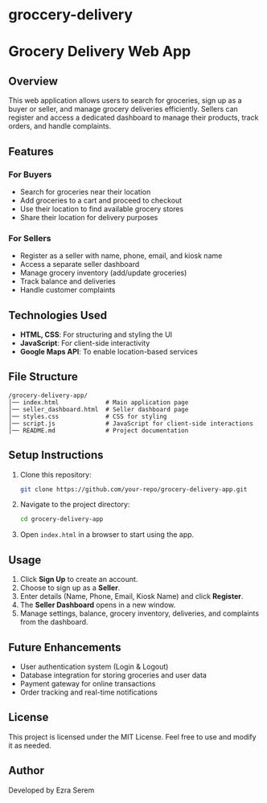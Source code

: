 # groccery-delivery
# Grocery Delivery Web App

## Overview
This web application allows users to search for groceries, sign up as a buyer or seller, and manage grocery deliveries efficiently. Sellers can register and access a dedicated dashboard to manage their products, track orders, and handle complaints.

## Features
### For Buyers
- Search for groceries near their location
- Add groceries to a cart and proceed to checkout
- Use their location to find available grocery stores
- Share their location for delivery purposes

### For Sellers
- Register as a seller with name, phone, email, and kiosk name
- Access a separate seller dashboard
- Manage grocery inventory (add/update groceries)
- Track balance and deliveries
- Handle customer complaints

## Technologies Used
- **HTML, CSS**: For structuring and styling the UI
- **JavaScript**: For client-side interactivity
- **Google Maps API**: To enable location-based services

## File Structure
```
/grocery-delivery-app/
│── index.html             # Main application page
│── seller_dashboard.html  # Seller dashboard page
│── styles.css             # CSS for styling
│── script.js              # JavaScript for client-side interactions
│── README.md              # Project documentation
```

## Setup Instructions
1. Clone this repository:
   ```sh
   git clone https://github.com/your-repo/grocery-delivery-app.git
   ```
2. Navigate to the project directory:
   ```sh
   cd grocery-delivery-app
   ```
3. Open `index.html` in a browser to start using the app.

## Usage
1. Click **Sign Up** to create an account.
2. Choose to sign up as a **Seller**.
3. Enter details (Name, Phone, Email, Kiosk Name) and click **Register**.
4. The **Seller Dashboard** opens in a new window.
5. Manage settings, balance, grocery inventory, deliveries, and complaints from the dashboard.

## Future Enhancements
- User authentication system (Login & Logout)
- Database integration for storing groceries and user data
- Payment gateway for online transactions
- Order tracking and real-time notifications

## License
This project is licensed under the MIT License. Feel free to use and modify it as needed.

## Author
Developed by Ezra Serem


